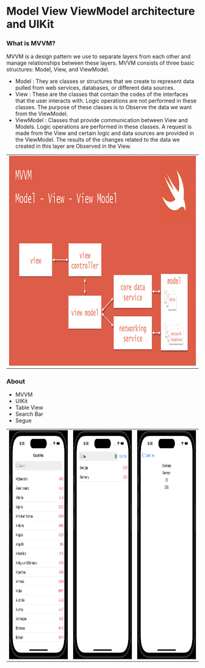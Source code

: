 # Model View ViewModel architecture and UIKit

### What is MVVM?
MVVM is a design pattern we use to separate layers from each other and manage relationships between these layers. MVVM consists of three basic structures: Model, View, and ViewModel.

- Model : They are classes or structures that we create to represent data pulled from web services, databases, or different data sources.
- View : These are the classes that contain the codes of the interfaces that the user interacts with. Logic operations are not performed in these classes. The purpose of these classes is to Observe the data we want from the ViewModel.
- ViewModel : Classes that provide communication between View and Models. Logic operations are performed in these classes. A request is made from the View and certain logic and data sources are provided in the ViewModel. The results of the changes related to the data we created in this layer are Observed in the View.

<table class="image-table">
    <tbody>
        <tr>
            <td>
                <img src="https://github.com/omercankoc/mvvm-architecture-uikit/blob/main/images/mvvm-arch.png" width="950" height="550">
            </td>
        </tr>
    </tbody>
</table>

### About
- MVVM
- UIKit
- Table View
- Search Bar
- Segue

<table class="image-table">
    <tbody>
        <tr>
            <td>
                <img src="https://github.com/omercankoc/mvvm-architecture-uikit/blob/main/images/countries.png" width="350" height="600">
            </td>
            <td>
                <img src="https://github.com/omercankoc/mvvm-architecture-uikit/blob/main/images/search.png" width="350" height="600">
            </td>
            <td>
                <img src="https://github.com/omercankoc/mvvm-architecture-uikit/blob/main/images/country.png" width="350" height="600">
            </td>
        </tr>
    </tbody>
</table>

